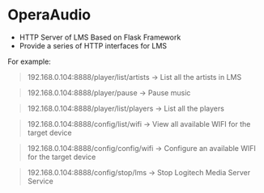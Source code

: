 # OperaAudio
- HTTP Server of LMS Based on Flask Framework
- Provide a series of HTTP interfaces for LMS

For example:

>192.168.0.104:8888/player/list/artists   ->   List all the artists in LMS

>192.168.0.104:8888/player/pause          ->   Pause music

>192.168.0.104:8888/player/list/players   ->   List all the players

>192.168.0.104:8888/config/list/wifi      ->   View all available WIFI for the target device

>192.168.0.104:8888/config/config/wifi    ->   Configure an available WIFI for the target device

>192.168.0.104:8888/config/stop/lms       ->   Stop Logitech Media Server Service


